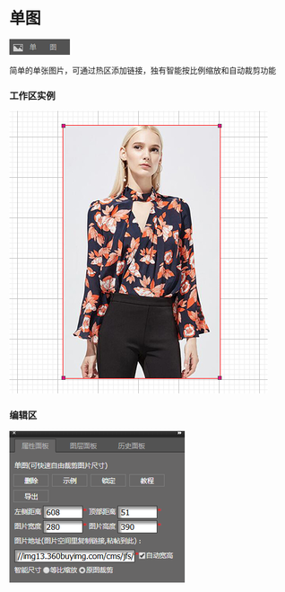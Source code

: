 # 单图

![](/assets/wwqq_03.jpg)

简单的单张图片，可通过热区添加链接，独有智能按比例缩放和自动裁剪功能

### 工作区实例

![](/assets/QQ2-1.png)

### 编辑区

![](/assets/QQ3.png)

